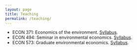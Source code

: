 ```yaml
---
layout: page
title: Teaching
permalink: /teaching/
---
```


- ECON 371: Economics of the environment. [Syllabus](/pdf/syllabus_ECON371.pdf).
- ECON 494: Seminar in environmental economics. [Syllabus](/pdf/econ494-syllabus.pdf).
- ECON 573: Graduate environmental economics. [Syllabus](/pdf/econ573_syllabus.pdf).

<!--
## Prior

In Spring 2014, I was the Graduate Student Instructor (GSI) for ARE212: Multiple Equation Estimation, taught by the inestimable [Max Auffhammer](http://are.berkeley.edu/~auffhammer/Maximilian_Auffhammer/Welcome.html).

[Dan Hammer](http://www.danham.me/r/) and I collaborated to produce a new set of section notes for this course. We think they're useful, attractive, and sometimes even kind of fun. Drafts of these notes are available on my [github repository](http://www.github.com/pbaylis/ARE212). Eventually, we plan to add to these to create a mini-course: a gentle introduction to graduate econometrics and programming within the statistical programming environment [R](http://www.r-project.org/).

<img src="/assets/img/are212_1.png"/>
-->
